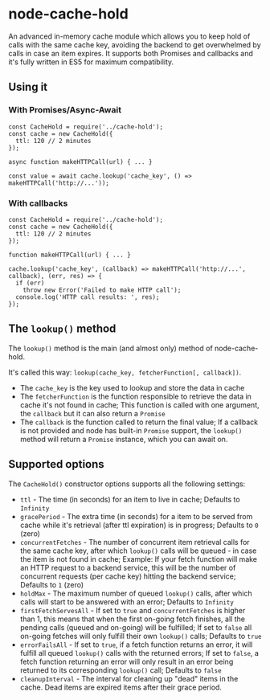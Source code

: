 # node-cache-hold

An advanced in-memory cache module which allows you to keep hold of calls with the same cache key, avoiding the backend to get overwhelmed by calls in case an item expires. It supports both Promises and callbacks and it's fully written in ES5 for maximum compatibility.

## Using it

### With Promises/Async-Await

	const CacheHold = require('../cache-hold');
	const cache = new CacheHold({
	  ttl: 120 // 2 minutes
	});
	
	async function makeHTTPCall(url) { ... }
	
	const value = await cache.lookup('cache_key', () => makeHTTPCall('http://...'));

### With callbacks

	const CacheHold = require('../cache-hold');
	const cache = new CacheHold({
	  ttl: 120 // 2 minutes
	});
	
	function makeHTTPCall(url) { ... }

	cache.lookup('cache_key', (callback) => makeHTTPCall('http://...', callback), (err, res) => {
	  if (err)
	    throw new Error('Failed to make HTTP call');
	  console.log('HTTP call results: ', res);
	});


## The `lookup()` method

The `lookup()` method is the main (and almost only) method of node-cache-hold.

It's called this way: `lookup(cache_key, fetcherFunction[, callback])`.

- The `cache_key` is the key used to lookup and store the data in cache
- The `fetcherFunction` is the function responsible to retrieve the data in cache it's not found in cache; This function is called with one argument, the `callback` but it can also return a `Promise`
- The `callback` is the function called to return the final value; If a callback is not provided and node has built-in `Promise` support, the `lookup()` method will return a `Promise` instance, which you can await on.


## Supported options

The `CacheHold()` constructor options supports all the following settings:

- `ttl` - The time (in seconds) for an item to live in cache; Defaults to `Infinity`
- `gracePeriod` - The extra time (in seconds) for a item to be served from cache while it's retrieval (after ttl expiration) is in progress; Defaults to `0` (zero)
- `concurrentFetches` - The number of concurrent item retrieval calls for the same cache key, after which `lookup()` calls will be queued - in case the item is not found in cache; Example: If your fetch function will make an HTTP request to a backend service, this will be the number of concurrent requests (per cache key) hitting the backend service; Defaults to `1` (zero)
- `holdMax` - The maximum number of queued `lookup()` calls, after which calls will start to be answered with an error; Defaults to `Infinity`
- `firstFetchServesAll` - If set to `true` and `concurrentFetches` is higher than 1, this means that when the first on-going fetch finishes, all the pending calls (queued and on-going) will be fulfilled; If set to `false` all on-going fetches will only fulfill their own `lookup()` calls; Defaults to `true`
- `errorFailsAll` - If set to `true`, if a fetch function returns an error, it will fulfill all queued `lookup()` calls with the returned errors; If set to `false`, a fetch function returning an error will only result in an error being returned to its corresponding `lookup()` call; Defaults to `false`
- `cleanupInterval` - The interval for cleaning up "dead" items in the cache. Dead items are expired items after their grace period.